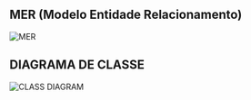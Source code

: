 ## MER (Modelo Entidade Relacionamento)
![MER](https://github.com/goodeny/Modulo/assets/32174827/01bff7dd-7e39-4d6b-99c5-c5c6acae460c)

## DIAGRAMA DE CLASSE
![CLASS DIAGRAM](https://github.com/goodeny/Modulo/assets/32174827/9768b076-1c47-4d17-b322-c8aabd8f13ee)
